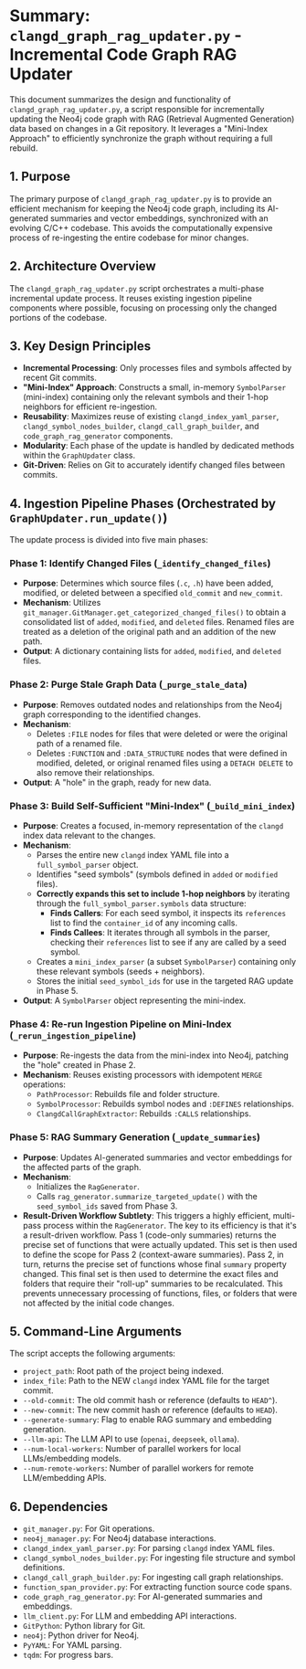 # Summary: `clangd_graph_rag_updater.py` - Incremental Code Graph RAG Updater

This document summarizes the design and functionality of `clangd_graph_rag_updater.py`, a script responsible for incrementally updating the Neo4j code graph with RAG (Retrieval Augmented Generation) data based on changes in a Git repository. It leverages a "Mini-Index Approach" to efficiently synchronize the graph without requiring a full rebuild.

## 1. Purpose

The primary purpose of `clangd_graph_rag_updater.py` is to provide an efficient mechanism for keeping the Neo4j code graph, including its AI-generated summaries and vector embeddings, synchronized with an evolving C/C++ codebase. This avoids the computationally expensive process of re-ingesting the entire codebase for minor changes.

## 2. Architecture Overview

The `clangd_graph_rag_updater.py` script orchestrates a multi-phase incremental update process. It reuses existing ingestion pipeline components where possible, focusing on processing only the changed portions of the codebase.

## 3. Key Design Principles

*   **Incremental Processing**: Only processes files and symbols affected by recent Git commits.
*   **"Mini-Index" Approach**: Constructs a small, in-memory `SymbolParser` (mini-index) containing only the relevant symbols and their 1-hop neighbors for efficient re-ingestion.
*   **Reusability**: Maximizes reuse of existing `clangd_index_yaml_parser`, `clangd_symbol_nodes_builder`, `clangd_call_graph_builder`, and `code_graph_rag_generator` components.
*   **Modularity**: Each phase of the update is handled by dedicated methods within the `GraphUpdater` class.
*   **Git-Driven**: Relies on Git to accurately identify changed files between commits.

## 4. Ingestion Pipeline Phases (Orchestrated by `GraphUpdater.run_update()`)

The update process is divided into five main phases:

### Phase 1: Identify Changed Files (`_identify_changed_files`)

*   **Purpose**: Determines which source files (`.c`, `.h`) have been added, modified, or deleted between a specified `old_commit` and `new_commit`.
*   **Mechanism**: Utilizes `git_manager.GitManager.get_categorized_changed_files()` to obtain a consolidated list of `added`, `modified`, and `deleted` files. Renamed files are treated as a deletion of the original path and an addition of the new path.
*   **Output**: A dictionary containing lists for `added`, `modified`, and `deleted` files.

### Phase 2: Purge Stale Graph Data (`_purge_stale_data`)

*   **Purpose**: Removes outdated nodes and relationships from the Neo4j graph corresponding to the identified changes.
*   **Mechanism**: 
    *   Deletes `:FILE` nodes for files that were deleted or were the original path of a renamed file.
    *   Deletes `:FUNCTION` and `:DATA_STRUCTURE` nodes that were defined in modified, deleted, or original renamed files using a `DETACH DELETE` to also remove their relationships.
*   **Output**: A "hole" in the graph, ready for new data.

### Phase 3: Build Self-Sufficient "Mini-Index" (`_build_mini_index`)

*   **Purpose**: Creates a focused, in-memory representation of the `clangd` index data relevant to the changes.
*   **Mechanism**: 
    *   Parses the entire new `clangd` index YAML file into a `full_symbol_parser` object.
    *   Identifies "seed symbols" (symbols defined in `added` or `modified` files).
    *   **Correctly expands this set to include 1-hop neighbors** by iterating through the `full_symbol_parser.symbols` data structure:
        *   **Finds Callers**: For each seed symbol, it inspects its `references` list to find the `container_id` of any incoming calls.
        *   **Finds Callees**: It iterates through all symbols in the parser, checking their `references` list to see if any are called by a seed symbol.
    *   Creates a `mini_index_parser` (a subset `SymbolParser`) containing only these relevant symbols (seeds + neighbors).
    *   Stores the initial `seed_symbol_ids` for use in the targeted RAG update in Phase 5.
*   **Output**: A `SymbolParser` object representing the mini-index.

### Phase 4: Re-run Ingestion Pipeline on Mini-Index (`_rerun_ingestion_pipeline`)

*   **Purpose**: Re-ingests the data from the mini-index into Neo4j, patching the "hole" created in Phase 2.
*   **Mechanism**: Reuses existing processors with idempotent `MERGE` operations:
    *   `PathProcessor`: Rebuilds file and folder structure.
    *   `SymbolProcessor`: Rebuilds symbol nodes and `:DEFINES` relationships.
    *   `ClangdCallGraphExtractor`: Rebuilds `:CALLS` relationships.

### Phase 5: RAG Summary Generation (`_update_summaries`)

*   **Purpose**: Updates AI-generated summaries and vector embeddings for the affected parts of the graph.
*   **Mechanism**: 
    *   Initializes the `RagGenerator`.
    *   Calls `rag_generator.summarize_targeted_update()` with the `seed_symbol_ids` saved from Phase 3.
*   **Result-Driven Workflow Subtlety**: This triggers a highly efficient, multi-pass process within the `RagGenerator`. The key to its efficiency is that it's a result-driven workflow. Pass 1 (code-only summaries) returns the precise set of functions that were actually updated. This set is then used to define the scope for Pass 2 (context-aware summaries). Pass 2, in turn, returns the precise set of functions whose final `summary` property changed. This final set is then used to determine the exact files and folders that require their "roll-up" summaries to be recalculated. This prevents unnecessary processing of functions, files, or folders that were not affected by the initial code changes.

## 5. Command-Line Arguments

The script accepts the following arguments:

*   `project_path`: Root path of the project being indexed.
*   `index_file`: Path to the NEW `clangd` index YAML file for the target commit.
*   `--old-commit`: The old commit hash or reference (defaults to `HEAD^`).
*   `--new-commit`: The new commit hash or reference (defaults to `HEAD`).
*   `--generate-summary`: Flag to enable RAG summary and embedding generation.
*   `--llm-api`: The LLM API to use (`openai`, `deepseek`, `ollama`).
*   `--num-local-workers`: Number of parallel workers for local LLMs/embedding models.
*   `--num-remote-workers`: Number of parallel workers for remote LLM/embedding APIs.

## 6. Dependencies

*   `git_manager.py`: For Git operations.
*   `neo4j_manager.py`: For Neo4j database interactions.
*   `clangd_index_yaml_parser.py`: For parsing `clangd` index YAML files.
*   `clangd_symbol_nodes_builder.py`: For ingesting file structure and symbol definitions.
*   `clangd_call_graph_builder.py`: For ingesting call graph relationships.
*   `function_span_provider.py`: For extracting function source code spans.
*   `code_graph_rag_generator.py`: For AI-generated summaries and embeddings.
*   `llm_client.py`: For LLM and embedding API interactions.
*   `GitPython`: Python library for Git.
*   `neo4j`: Python driver for Neo4j.
*   `PyYAML`: For YAML parsing.
*   `tqdm`: For progress bars.
